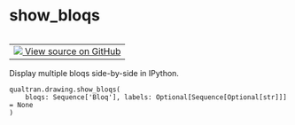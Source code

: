 # show_bloqs


<table class="tfo-notebook-buttons tfo-api nocontent" align="left">
<td>
  <a target="_blank" href="https://github.com/quantumlib/Qualtran/blob/main/qualtran/drawing/_show_funcs.py#L59-L75">
    <img src="https://www.tensorflow.org/images/GitHub-Mark-32px.png" />
    View source on GitHub
  </a>
</td>
</table>



Display multiple bloqs side-by-side in IPython.


<pre class="devsite-click-to-copy prettyprint lang-py tfo-signature-link">
<code>qualtran.drawing.show_bloqs(
    bloqs: Sequence['Bloq'], labels: Optional[Sequence[Optional[str]]] = None
)
</code></pre>



<!-- Placeholder for "Used in" -->
